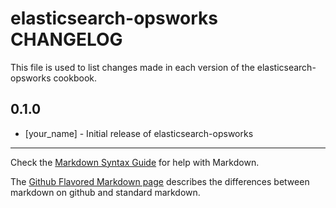 elasticsearch-opsworks CHANGELOG
================================

This file is used to list changes made in each version of the elasticsearch-opsworks cookbook.

0.1.0
-----
- [your_name] - Initial release of elasticsearch-opsworks

- - -
Check the [Markdown Syntax Guide](http://daringfireball.net/projects/markdown/syntax) for help with Markdown.

The [Github Flavored Markdown page](http://github.github.com/github-flavored-markdown/) describes the differences between markdown on github and standard markdown.
